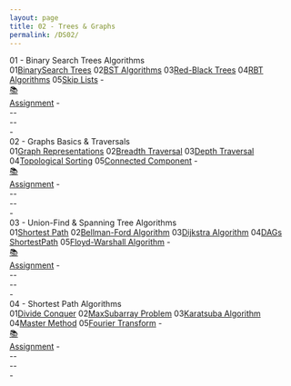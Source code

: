 ```yaml
---
layout: page
title: 02 - Trees & Graphs
permalink: /DS02/
---
```


<div class="block" style="grid-template-columns: 1fr 1fr;">
  <div class="btn text"><div class="btn name">01 - Binary Search Trees Algorithms</div>
    <div class="row" style="grid-template-columns: 2fr 1fr;">
      <div class="row" style="grid-template-columns: 1fr 5fr;">
        <a class="btn box2">01</a><a href="/01-MSDS/DS02/M101/" class="btn box1">BinarySearch Trees</a>
        <a class="btn box2">02</a><a href="/01-MSDS/DS02/M102/" class="btn box1">BST Algorithms</a>
        <a class="btn box2">03</a><a href="/01-MSDS/DS02/M103/" class="btn box1">Red-Black Trees</a>
        <a class="btn box2">04</a><a href="/01-MSDS/DS02/M104/" class="btn box1">RBT Algorithms</a>
        <a class="btn box2">05</a><a href="/01-MSDS/DS02/M105/" class="btn box1">Skip Lists</a>
        <a class="btn empty">-</a>
      </div>
      <div class="row" style="grid-template-columns: 1fr;">
        <a href="//" class="btn box2">📚<br>Assignment</a>
        <a class="btn empty">-<br>-</a><a class="btn empty">-<br>-</a><a class="btn empty">-<br>-</a>
      </div>
    </div>
  </div>
  <div class="btn text"><div class="btn name">02 - Graphs Basics & Traversals</div>
    <div class="row" style="grid-template-columns: 2fr 1fr;">
      <div class="row" style="grid-template-columns: 1fr 5fr;">
        <a class="btn box2">01</a><a href="/01-MSDS/DS02/M201/" class="btn box1">Graph Representations</a>
        <a class="btn box2">02</a><a href="/01-MSDS/DS02/M202/" class="btn box1">Breadth Traversal</a>
        <a class="btn box2">03</a><a href="/01-MSDS/DS02/M203/" class="btn box1">Depth Traversal</a>
        <a class="btn box2">04</a><a href="/01-MSDS/DS02/M204/" class="btn box1">Topological Sorting</a>
        <a class="btn box2">05</a><a href="/01-MSDS/DS02/M205/" class="btn box1">Connected Component</a>
        <a class="btn empty">-</a>
      </div>
      <div class="row" style="grid-template-columns: 1fr;">
        <a href="//" class="btn box2">📚<br>Assignment</a>
        <a class="btn empty">-<br>-</a><a class="btn empty">-<br>-</a><a class="btn empty">-<br>-</a>
      </div>
    </div>
  </div>
</div>

<div class="block" style="grid-template-columns: 1fr 1fr;">
  <div class="btn text"><div class="btn name">03 - Union-Find & Spanning Tree Algorithms</div>
    <div class="row" style="grid-template-columns: 2fr 1fr;">
      <div class="row" style="grid-template-columns: 1fr 5fr;">
        <a class="btn box2">01</a><a href="/01-MSDS/DS02/M301/" class="btn box1">Shortest Path</a>
        <a class="btn box2">02</a><a href="/01-MSDS/DS02/M302/" class="btn box1">Bellman-Ford Algorithm</a>
        <a class="btn box2">03</a><a href="/01-MSDS/DS02/M303/" class="btn box1">Dijkstra Algorithm</a>
        <a class="btn box2">04</a><a href="/01-MSDS/DS02/M304/" class="btn box1">DAGs ShortestPath</a>
        <a class="btn box2">05</a><a href="/01-MSDS/DS02/M305/" class="btn box1">Floyd-Warshall Algorithm</a>
        <a class="btn empty">-</a>
      </div>
      <div class="row" style="grid-template-columns: 1fr;">
        <a href="//" class="btn box2">📚<br>Assignment</a>
        <a class="btn empty">-<br>-</a><a class="btn empty">-<br>-</a><a class="btn empty">-<br>-</a>
      </div>
    </div>
  </div>
  <div class="btn text"><div class="btn name">04 - Shortest Path Algorithms</div>
    <div class="row" style="grid-template-columns: 2fr 1fr;">
      <div class="row" style="grid-template-columns: 1fr 5fr;">
        <a class="btn box2">01</a><a href="/01-MSDS/DS02/M401/" class="btn box1">Divide Conquer</a>
        <a class="btn box2">02</a><a href="/01-MSDS/DS02/M402/" class="btn box1">MaxSubarray Problem</a>
        <a class="btn box2">03</a><a href="/01-MSDS/DS02/M403/" class="btn box1">Karatsuba Algorithm</a>
        <a class="btn box2">04</a><a href="/01-MSDS/DS02/M404/" class="btn box1">Master Method</a>
        <a class="btn box2">05</a><a href="/01-MSDS/DS02/M405/" class="btn box1">Fourier Transform</a>
        <a class="btn empty">-</a>
      </div>
      <div class="row" style="grid-template-columns: 1fr;">
        <a href="//" class="btn box2">📚<br>Assignment</a>
        <a class="btn empty">-<br>-</a><a class="btn empty">-<br>-</a><a class="btn empty">-<br>-</a>
      </div>
    </div>
  </div>
</div>
